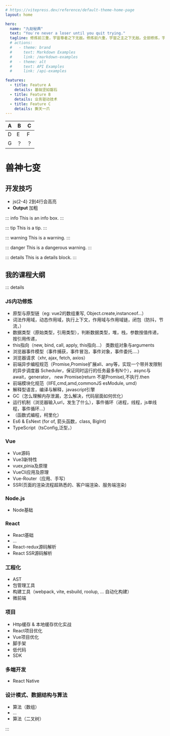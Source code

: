 ```yaml
---
# https://vitepress.dev/reference/default-theme-home-page
layout: home

hero:
  name: "九劫秘典"
  text: "You′re never a loser until you quit trying."
  tagline: 修炼前三重，宇宙尊者之下无敌。修炼前六重，宇宙之主之下无敌。全部修炼，宇宙最强者之下无敌。
  # actions:
  #   - theme: brand
  #     text: Markdown Examples
  #     link: /markdown-examples
  #   - theme: alt
  #     text: API Examples
  #     link: /api-examples

features:
  - title: Feature A
    details: 基础坚如磐石
  - title: Feature B
    details: 业务驱动技术
  - title: Feature C
    details: 撕天一爪
---
```


| A | B | C |
| --- | --- | --- |
| D | E | F |
| G | ？ | ？ |

# 兽神七变

## 开发技巧

* js{2-4} 2到4行会高亮
* **Output** 加粗

::: info
This is an info box.
:::

::: tip
This is a tip.
:::

::: warning
This is a warning.
:::

::: danger
This is a dangerous warning.
:::

::: details
This is a details block.
:::

## 我的课程大纲

::: details

### JS内功修炼

* 原型与原型链（eg: vue2的数组重写, Object.create,instanceof...）
* 词法作用域，动态作用域，执行上下文，作用域与作用域链，闭包（防抖，节流，）
* 数据类型（原始类型，引用类型），判断数据类型，堆，栈，参数按值传递，按引用传递，
* this指向（new, bind, call, apply, this指向...） 类数组对象与arguments
* 浏览器事件模型（事件捕获，事件冒泡，事件对象，事件委托....）
* 浏览器请求（xhr, ajax, fetch, axios）
* 前端异步编程规范（Promise,Promise扩展all、any等，实现一个带并发限制的异步调度器 Scheduler，保证同时运行的任务最多有N个），async与await，generator， new Promise(return 不是Promise),不执行.then
* 前端模块化规范（IIFE,cmd,amd,commonJS esModule, umd）
* 解释型语言，编译与解释，javascript引擎
* GC（怎么理解内存泄漏，怎么解决，代码层面如何优化）
* 运行机制（浏览器输入url，发生了什么），事件循环（进程，线程，js单线程，事件循环...）
* （函数式编程，柯里化）
* Es6 & EsNext (for of, 箭头函数，class, BigInt)
* TypeScript（tsConfig,泛型，）

### Vue

* Vue源码
* Vue3新特性
* vuex,pinia及原理
* VueCli应用及原理
* Vue-Router（应用、手写）
* SSR(页面的渲染流程超熟悉的、客户端渲染、服务端渲染)

### Node.js

* Node基础

### React

* React基础
* ...
* React-redux源码解析
* React SSR源码解析

### 工程化

* AST
* 包管理工具
* 构建工具（webpack, vite, esbuild, roolup, ... 自动化构建）
* 微前端

### 项目
* Http缓存 & 本地缓存优化实战
* React项目优化
* Vue项目优化
* 脚手架
* 低代码
* SDK

### 多端开发

* React Native

### 设计模式、数据结构与算法

* 算法（数组）
* ...
* 算法（二叉树）

:::